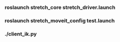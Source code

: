 ### roslaunch stretch_core stretch_driver.launch 
### roslaunch stretch_moveit_config test.launch
### ./client_ik.py

